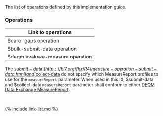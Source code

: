 
The list of operations defined by this implementation guide.

### Operations

|Link to operations|
|---|
|$care-gaps operation|[$care-gaps](OperationDefinition-care-gaps.html)|
|$bulk-submit-data operation|[$bulk-submit-data](OperationDefinition-bulk-submit-data.html)|
|$deqm.evaluate-measure operation|[$deqm.evaluate-measure](OperationDefinition-deqm.evaluate-measure.html)

The [$submit-data](http://hl7.org/fhir/R4/measure-operation-submit-data.html) and [$collect-data](http://hl7.org/fhir/R4/measure-operation-collect-data.html) do not specify which MeasureReport profiles to use for the `measureReport` parameter. When used in this IG, $submit-data and $collect-data `measureReport` parameter shall conform to either [DEQM Data Exchange MeasureReport](StructureDefinition-datax-measurereport-deqm.html).

<br />

{% include link-list.md %}

